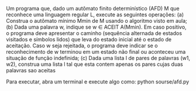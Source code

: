 Um programa que, dado um autômato finito determinístico (AFD) M que reconhece uma linguagem regular L, execute as seguintes operações:
  (a) Construa o autômato mínimo Mmin de M usando o algoritmo visto em aula;
  (b) Dada uma palavra w, indique se w ∈ ACEIT A(Mmin). Em caso positivo, o programa deve apresentar o caminho (sequência alternada de estados visitados e
    símbolos lidos) que leva do estado inicial até o estado de aceitação. 
    Caso w seja rejeitada, o programa deve indicar se o reconhecimento de w terminou em um estado não final ou aconteceu uma situação de função indefinida;
  (c) Dada uma lista l de pares de palavras (w1, w2), construa uma lista l tal que esta contem apenas os pares cujas duas palavras sao aceitas

Para executar, abra um terminal e execute algo como:
  python sourse/afd.py